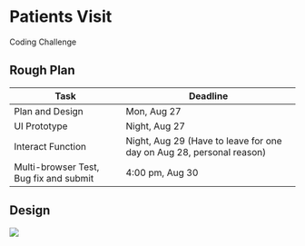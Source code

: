 # Patients Visit
Coding Challenge

## Rough Plan

Task            |   Deadline
------          | ------
Plan and Design | Mon, Aug 27
UI Prototype    | Night, Aug 27
Interact Function | Night, Aug 29 (Have to leave for one day on Aug 28, personal reason)
Multi-browser Test,  Bug fix and submit  | 4:00 pm, Aug 30

## Design

<img src="http://jevy.wang/img/tmp/codingChallenge.png">
